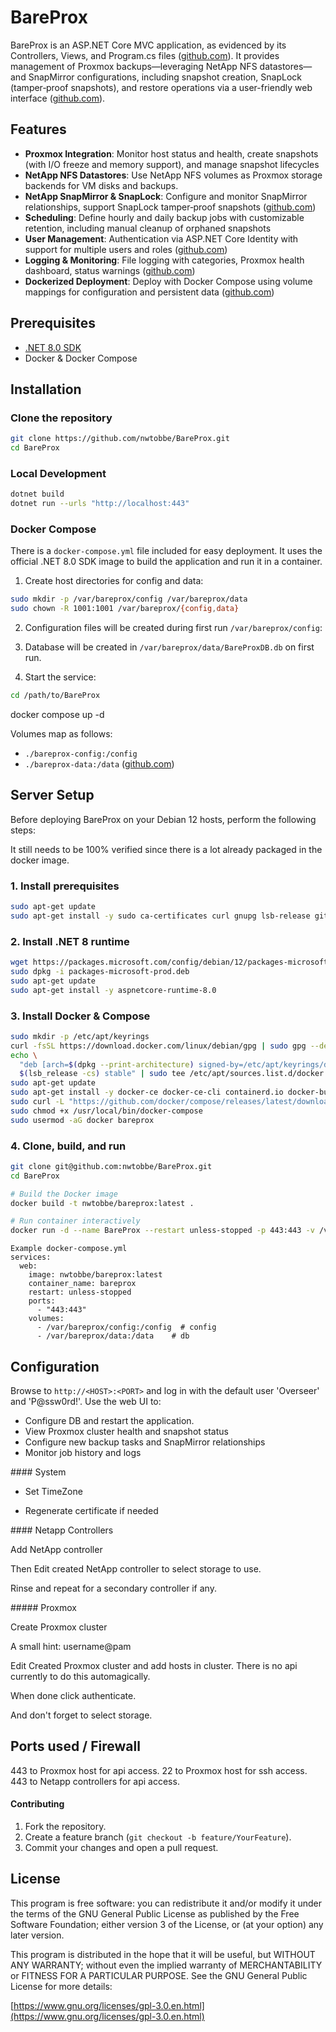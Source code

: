 ﻿# BareProx

BareProx is an ASP.NET Core MVC application, as evidenced by its Controllers, Views, and Program.cs files ([github.com](https://github.com/nwtobbe/BareProx)). It provides management of Proxmox backups—leveraging NetApp NFS datastores—and SnapMirror configurations, including snapshot creation, SnapLock (tamper‑proof snapshots), and restore operations via a user-friendly web interface ([github.com](https://github.com/nwtobbe/BareProx)).

## Features

- **Proxmox Integration**: Monitor host status and health, create snapshots (with I/O freeze and memory support), and manage snapshot lifecycles
- **NetApp NFS Datastores**: Use NetApp NFS volumes as Proxmox storage backends for VM disks and backups.
- **NetApp SnapMirror & SnapLock**: Configure and monitor SnapMirror relationships, support SnapLock tamper‑proof snapshots ([github.com](https://github.com/nwtobbe/BareProx))
- **Scheduling**: Define hourly and daily backup jobs with customizable retention, including manual cleanup of orphaned snapshots
- **User Management**: Authentication via ASP.NET Core Identity with support for multiple users and roles ([github.com](https://github.com/nwtobbe/BareProx))
- **Logging & Monitoring**: File logging with categories, Proxmox health dashboard, status warnings ([github.com](https://github.com/nwtobbe/BareProx))
- **Dockerized Deployment**: Deploy with Docker Compose using volume mappings for configuration and persistent data ([github.com](https://github.com/nwtobbe/BareProx))

## Prerequisites

- [.NET 8.0 SDK](https://dotnet.microsoft.com/download)
- Docker & Docker Compose

## Installation

### Clone the repository

```bash
git clone https://github.com/nwtobbe/BareProx.git
cd BareProx
```

### Local Development

```bash
dotnet build
dotnet run --urls "http://localhost:443"
```

### Docker Compose

There is a `docker-compose.yml` file included for easy deployment. It uses the official .NET 8.0 SDK image to build the application and run it in a container.

1. Create host directories for config and data:
  
  ```bash
  sudo mkdir -p /var/bareprox/config /var/bareprox/data
  sudo chown -R 1001:1001 /var/bareprox/{config,data}
  ```
  
2. Configuration files will be created during first run `/var/bareprox/config`:
  
3. Database will be created in `/var/bareprox/data/BareProxDB.db` on first run.
  
4. Start the service:
  
  ```bash
  cd /path/to/BareProx
  ```
  
  docker compose up -d
  

Volumes map as follows:

- `./bareprox-config:/config`
- `./bareprox-data:/data` ([github.com](https://github.com/nwtobbe/BareProx))

## Server Setup

Before deploying BareProx on your Debian 12 hosts, perform the following steps:

It still needs to be 100% verified since there is a lot already packaged in the docker image.

### 1. Install prerequisites

```bash
sudo apt-get update
sudo apt-get install -y sudo ca-certificates curl gnupg lsb-release git
```

### 2. Install .NET 8 runtime

```bash
wget https://packages.microsoft.com/config/debian/12/packages-microsoft-prod.deb -O packages-microsoft-prod.deb
sudo dpkg -i packages-microsoft-prod.deb
sudo apt-get update
sudo apt-get install -y aspnetcore-runtime-8.0
```

### 3. Install Docker & Compose

```bash
sudo mkdir -p /etc/apt/keyrings
curl -fsSL https://download.docker.com/linux/debian/gpg | sudo gpg --dearmor -o /etc/apt/keyrings/docker.gpg
echo \
  "deb [arch=$(dpkg --print-architecture) signed-by=/etc/apt/keyrings/docker.gpg] https://download.docker.com/linux/debian \
  $(lsb_release -cs) stable" | sudo tee /etc/apt/sources.list.d/docker.list > /dev/null
sudo apt-get update
sudo apt-get install -y docker-ce docker-ce-cli containerd.io docker-buildx-plugin docker-compose-plugin
sudo curl -L "https://github.com/docker/compose/releases/latest/download/docker-compose-$(uname -s)-$(uname -m)" -o /usr/local/bin/docker-compose
sudo chmod +x /usr/local/bin/docker-compose
sudo usermod -aG docker bareprox
```

### 4. Clone, build, and run

```bash
git clone git@github.com:nwtobbe/BareProx.git
cd BareProx

# Build the Docker image
docker build -t nwtobbe/bareprox:latest .

# Run container interactively
docker run -d --name BareProx --restart unless-stopped -p 443:443 -v /var/bareprox/config:/config -v /var/bareprox/data:/data nwtobbe/bareprox:latest
```

``` 
Example docker-compose.yml
services:
  web:
    image: nwtobbe/bareprox:latest
    container_name: bareprox
    restart: unless-stopped
    ports:
      - "443:443"
    volumes:
      - /var/bareprox/config:/config  # config
      - /var/bareprox/data:/data    # db
```

## Configuration

Browse to `http://<HOST>:<PORT>` and log in with the default user 'Overseer' and 'P@ssw0rd!'. Use the web UI to:

- Configure DB and restart the application.
- View Proxmox cluster health and snapshot status
- Configure new backup tasks and SnapMirror relationships
- Monitor job history and logs

#### System

- Set TimeZone
  
- Regenerate certificate if needed
  

#### Netapp Controllers

Add NetApp controller

Then Edit created NetApp controller to select storage to use.

Rinse and repeat for a secondary controller if any.

##### Proxmox

Create Proxmox cluster

A small hint: username@pam

Edit Created Proxmox cluster and add hosts in cluster. There is no api currently to do this automagically.

When done click authenticate.

And don't forget to select storage.

## Ports used / Firewall
443 to Proxmox host for api access.
22 to Proxmox host for ssh access.
443 to Netapp controllers for api access.

#### Contributing

1. Fork the repository.
2. Create a feature branch (`git checkout -b feature/YourFeature`).
3. Commit your changes and open a pull request.

## License

This program is free software: you can redistribute it and/or modify it under the terms of the GNU General Public License as published by the Free Software Foundation; either version 3 of the License, or (at your option) any later version.

This program is distributed in the hope that it will be useful, but WITHOUT ANY WARRANTY; without even the implied warranty of MERCHANTABILITY or FITNESS FOR A PARTICULAR PURPOSE. See the GNU General Public License for more details:

[https://www.gnu.org/licenses/gpl-3.0.en.html](https://www.gnu.org/licenses/gpl-3.0.en.html)